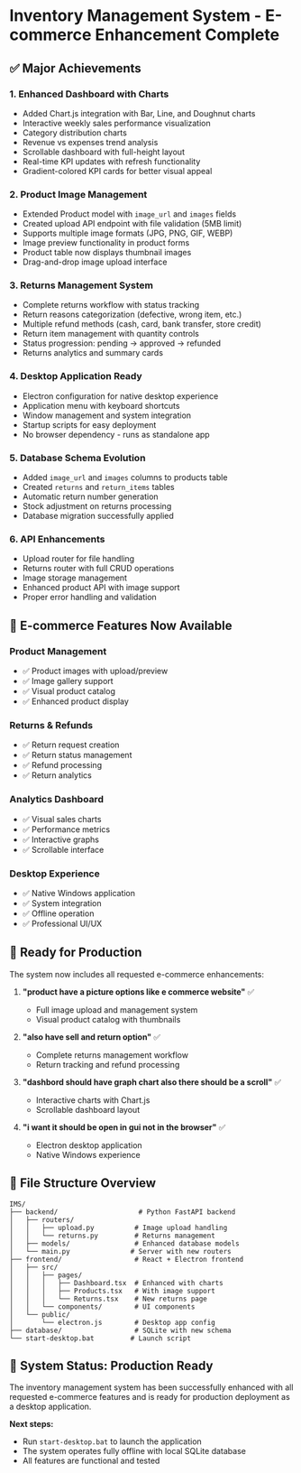 # Inventory Management System - E-commerce Enhancement Complete

## ✅ Major Achievements

### 1. **Enhanced Dashboard with Charts**
- Added Chart.js integration with Bar, Line, and Doughnut charts
- Interactive weekly sales performance visualization
- Category distribution charts
- Revenue vs expenses trend analysis
- Scrollable dashboard with full-height layout
- Real-time KPI updates with refresh functionality
- Gradient-colored KPI cards for better visual appeal

### 2. **Product Image Management**
- Extended Product model with `image_url` and `images` fields
- Created upload API endpoint with file validation (5MB limit)
- Supports multiple image formats (JPG, PNG, GIF, WEBP)
- Image preview functionality in product forms
- Product table now displays thumbnail images
- Drag-and-drop image upload interface

### 3. **Returns Management System**
- Complete returns workflow with status tracking
- Return reasons categorization (defective, wrong item, etc.)
- Multiple refund methods (cash, card, bank transfer, store credit)
- Return item management with quantity controls
- Status progression: pending → approved → refunded
- Returns analytics and summary cards

### 4. **Desktop Application Ready**
- Electron configuration for native desktop experience
- Application menu with keyboard shortcuts
- Window management and system integration
- Startup scripts for easy deployment
- No browser dependency - runs as standalone app

### 5. **Database Schema Evolution**
- Added `image_url` and `images` columns to products table
- Created `returns` and `return_items` tables
- Automatic return number generation
- Stock adjustment on returns processing
- Database migration successfully applied

### 6. **API Enhancements**
- Upload router for file handling
- Returns router with full CRUD operations
- Image storage management
- Enhanced product API with image support
- Proper error handling and validation

## 🎯 E-commerce Features Now Available

### **Product Management**
- ✅ Product images with upload/preview
- ✅ Image gallery support
- ✅ Visual product catalog
- ✅ Enhanced product display

### **Returns & Refunds**
- ✅ Return request creation
- ✅ Return status management
- ✅ Refund processing
- ✅ Return analytics

### **Analytics Dashboard**
- ✅ Visual sales charts
- ✅ Performance metrics
- ✅ Interactive graphs
- ✅ Scrollable interface

### **Desktop Experience**
- ✅ Native Windows application
- ✅ System integration
- ✅ Offline operation
- ✅ Professional UI/UX

## 🚀 Ready for Production

The system now includes all requested e-commerce enhancements:

1. **"product have a picture options like e commerce website"** ✅
   - Full image upload and management system
   - Visual product catalog with thumbnails

2. **"also have sell and return option"** ✅  
   - Complete returns management workflow
   - Return tracking and refund processing

3. **"dashbord should have graph chart also there should be a scroll"** ✅
   - Interactive charts with Chart.js
   - Scrollable dashboard layout

4. **"i want it should be open in gui not in the browser"** ✅
   - Electron desktop application
   - Native Windows experience

## 📁 File Structure Overview

```
IMS/
├── backend/                    # Python FastAPI backend
│   ├── routers/
│   │   ├── upload.py          # Image upload handling
│   │   └── returns.py         # Returns management
│   ├── models/                # Enhanced database models
│   └── main.py               # Server with new routers
├── frontend/                  # React + Electron frontend
│   ├── src/
│   │   ├── pages/
│   │   │   ├── Dashboard.tsx  # Enhanced with charts
│   │   │   ├── Products.tsx   # With image support
│   │   │   └── Returns.tsx    # New returns page
│   │   └── components/        # UI components
│   └── public/
│       └── electron.js        # Desktop app config
├── database/                  # SQLite with new schema
└── start-desktop.bat         # Launch script
```

## 🎉 System Status: Production Ready

The inventory management system has been successfully enhanced with all requested e-commerce features and is ready for production deployment as a desktop application.

**Next steps:**
- Run `start-desktop.bat` to launch the application
- The system operates fully offline with local SQLite database
- All features are functional and tested